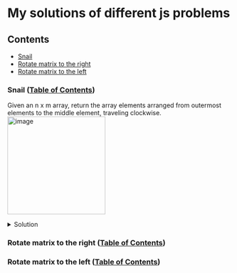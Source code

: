 # My solutions of different js problems

## Contents

* [Snail](#rotate-matrix-to-the-right-table-of-contents)
* [Rotate matrix to the right](#rotate-matrix-to-the-right-table-of-contents)
* [Rotate matrix to the left](#rotate-matrix-to-the-left-table-of-contents)

### Snail ([Table of Contents](#contents))

Given an n x m array, return the array elements arranged from outermost elements to the middle element, traveling clockwise.
<img width="220" alt="image" src="https://github.com/nat-davydova/solving-js-problems/assets/52240221/f83f4c0d-ffd0-4ce0-bfb1-d3e061bf92e8">

<details>
  <summary>Solution</summary>

  Let's say we have such a matrix:

  ```js
    const matrix = [
      [1, 2, 3, 4],
      [5, 6, 7, 8],
      [9, 10, 11, 12],
      [13, 14, 15, 16]
    ]
  ```

  We can split the snail's travel to circles, like that:

  <img width="276" alt="image" src="https://github.com/nat-davydova/solving-js-problems/assets/52240221/8b6c840e-5a3d-4832-b299-7cfc71720068">

  Here we have 2 circles: outer and inner. If the matrix will be bigger it will still have such a circles system:

  <img width="393" alt="image" src="https://github.com/nat-davydova/solving-js-problems/assets/52240221/8bc583bb-de77-4a35-a03c-db5ad0efe5af">

  We can split each circle in 4 parts: top side, right side, bottom side and left side. When we complete a part, we can remove it from the matrix, and do it again and again until the matrix become empty:

  <img width="1279" alt="image" src="https://github.com/nat-davydova/solving-js-problems/assets/52240221/7c753a12-8e02-467d-a3b7-1f99cf1c3845">

  The simpliciest part is to grab the **top side**, push it's elements into result and remove the line:

  <img width="270" alt="image" src="https://github.com/nat-davydova/solving-js-problems/assets/52240221/d423b4f5-942d-40b8-bc51-873f8e748fc5">

  ```js
  matrix[0].forEach(elem => result.push(elem));
  matrix.shift();
  ```

  Now we need **right side**. To map through each row we have and to get the last elem of every row, than - delete it:

  <img width="274" alt="image" src="https://github.com/nat-davydova/solving-js-problems/assets/52240221/c08018ec-e234-44e0-878c-3a0c06b340b7">

  ```js
  matrix.forEach(row => {
      result.push(row[row.length - 1]);
      row.pop();
  })
  ```

  **Bottom side** is a bit trickier: the last row elements should be grabbed from the right to the left:

  <img width="233" alt="image" src="https://github.com/nat-davydova/solving-js-problems/assets/52240221/0cc71a03-741e-42fc-8710-5c9a124467fa">

  ```js
  const bottomRow = matrix[matrix.length - 1];
    for (let i = bottomRow.length - 1; i >= 0; i--) {
      result.push(bottomRow[i]);
    }
    matrix.pop();
  ```

  The last part of the circle - **left side**. Here we loop through all the rows from bottom to top and grab evary first row item:

  <img width="202" alt="image" src="https://github.com/nat-davydova/solving-js-problems/assets/52240221/69ac1fc9-da7a-43b5-87d0-046b44fd5cea">

  ```js
    for (let i = matrix.length - 1; i >= 0; i--) {
      const row = matrix[i];
      result.push(row[0]);
      row.shift();
    }
  ```

  And then if there are any more rows in the matrix, we start a new circle.
</details>

### Rotate matrix to the right ([Table of Contents](#contents))

### Rotate matrix to the left ([Table of Contents](#contents))
